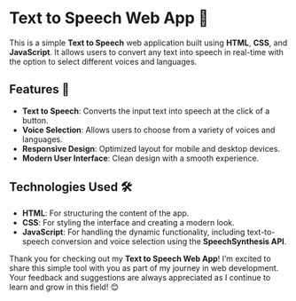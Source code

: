 # Text to Speech Web App 🎤
This is a simple **Text to Speech** web application built using **HTML**, **CSS**, and **JavaScript**. It allows users to convert any text into speech in real-time with the option to select different voices and languages.

## Features 🌟
- **Text to Speech**: Converts the input text into speech at the click of a button.
- **Voice Selection**: Allows users to choose from a variety of voices and languages.
- **Responsive Design**: Optimized layout for mobile and desktop devices.
- **Modern User Interface**: Clean design with a smooth experience.

## Technologies Used 🛠️
- **HTML**: For structuring the content of the app.
- **CSS**: For styling the interface and creating a modern look.
- **JavaScript**: For handling the dynamic functionality, including text-to-speech conversion and voice selection using the **SpeechSynthesis API**.

Thank you for checking out my **Text to Speech Web App**! I’m excited to share this simple tool with you as part of my journey in web development. Your feedback and suggestions are always appreciated as I continue to learn and grow in this field! 😊

